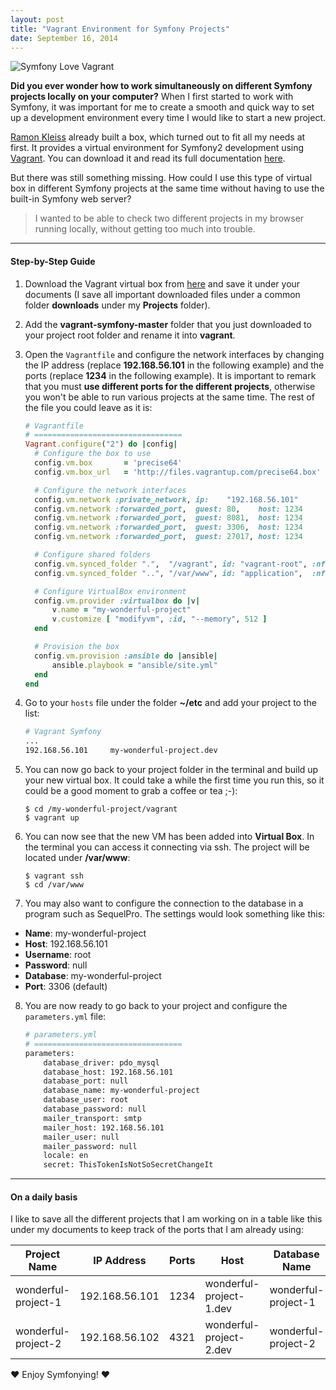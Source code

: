 ```yaml
---
layout: post
title: "Vagrant Environment for Symfony Projects"
date: September 16, 2014
---
```


![Symfony Love Vagrant](http://miriamtocino.github.io/images/symfony-love-vagrant.svg)

**Did you ever wonder how to work simultaneously on different Symfony projects locally on your computer?** When I first started to work with Symfony, it was important for me to create a smooth and quick way to set up a development environment every time I would like to start a new project.

[Ramon Kleiss](https://twitter.com/kleiram) already built a box, which turned out to fit all my needs at first. It provides a virtual environment for Symfony2 development using [Vagrant](https://www.vagrantup.com/). You can download it and read its full documentation [here](https://github.com/kleiram/vagrant-symfony).

But there was still something missing. How could I use this type of virtual box in different Symfony projects at the same time without having to use the built-in Symfony web server?

> I wanted to be able to check two different projects in my browser running locally, without getting too much into trouble.

- - -

#### Step-by-Step Guide

1. Download the Vagrant virtual box from [here](https://github.com/kleiram/vagrant-symfony) and save it under your documents (I save all important downloaded files under a common folder **downloads** under my **Projects** folder).

2. Add the **vagrant-symfony-master** folder that you just downloaded to your project root folder and rename it into **vagrant**.

3. Open the `Vagrantfile` and configure the network interfaces by changing the IP address (replace **192.168.56.101** in the following example) and the ports (replace **1234** in the following example). It is important to remark that you must **use different ports for the different projects**, otherwise you won't be able to run various projects at the same time. The rest of the file you could leave as it is:

    ```ruby
    # Vagrantfile
    # =================================
    Vagrant.configure("2") do |config|
      # Configure the box to use
      config.vm.box       = 'precise64'
      config.vm.box_url   = 'http://files.vagrantup.com/precise64.box'

      # Configure the network interfaces
      config.vm.network :private_network, ip:    "192.168.56.101"
      config.vm.network :forwarded_port,  guest: 80,    host: 1234
      config.vm.network :forwarded_port,  guest: 8081,  host: 1234
      config.vm.network :forwarded_port,  guest: 3306,  host: 1234
      config.vm.network :forwarded_port,  guest: 27017, host: 1234

      # Configure shared folders
      config.vm.synced_folder ".",  "/vagrant", id: "vagrant-root", :nfs => true
      config.vm.synced_folder "..", "/var/www", id: "application",  :nfs => true

      # Configure VirtualBox environment
      config.vm.provider :virtualbox do |v|
          v.name = "my-wonderful-project"
          v.customize [ "modifyvm", :id, "--memory", 512 ]
      end

      # Provision the box
      config.vm.provision :ansible do |ansible|
          ansible.playbook = "ansible/site.yml"
      end
    end
    ```

4. Go to your `hosts` file under the folder **~/etc** and add your project to the list:

    ```bash
    # Vagrant Symfony
    ...
    192.168.56.101     my-wonderful-project.dev
    ```

5. You can now go back to your project folder in the terminal and build up your new virtual box. It could take a while the first time you run this, so it could be a good moment to grab a coffee or tea ;-):

    ```
    $ cd /my-wonderful-project/vagrant
    $ vagrant up
    ```

6. You can now see that the new VM has been added into **Virtual Box**. In the terminal you can access it connecting via ssh. The project will be located under **/var/www**:

    ```
    $ vagrant ssh
    $ cd /var/www
    ```

7. You may also want to configure the connection to the database in a program such as SequelPro. The settings would look something like this:

  * **Name**: my-wonderful-project
  * **Host**: 192.168.56.101
  * **Username**: root
  * **Password**: null
  * **Database**: my-wonderful-project
  * **Port**: 3306 (default)

8. You are now ready to go back to your project and configure the `parameters.yml` file:

    ```bash
    # parameters.yml
    # =================================
    parameters:
        database_driver: pdo_mysql
        database_host: 192.168.56.101
        database_port: null
        database_name: my-wonderful-project
        database_user: root
        database_password: null
        mailer_transport: smtp
        mailer_host: 192.168.56.101
        mailer_user: null
        mailer_password: null
        locale: en
        secret: ThisTokenIsNotSoSecretChangeIt
    ```

- - -

#### On a daily basis

I like to save all the different projects that I am working on in a table like this under my documents to keep track of the ports that I am already using:

| **Project Name**        | **IP Address**  | **Ports** | **Host**                 | **Database Name**       |
| ----------------------- | --------------- | ------ | --------------------------- | ----------------------- |
| wonderful-project-1  | 192.168.56.101  | 1234   | wonderful-project-1.dev  | wonderful-project-1  |
| wonderful-project-2  | 192.168.56.102  | 4321   | wonderful-project-2.dev  | wonderful-project-2  |



♥ Enjoy Symfonying! ♥

